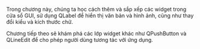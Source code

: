 Trong chương này, chúng ta học cách thêm và sắp xếp các widget trong cửa sổ GUI, sử dụng QLabel để hiển thị văn bản và hình ảnh, cũng như thay đổi kiểu và kích thước chữ. 

Chương tiếp theo sẽ khám phá các lớp widget khác như QPushButton và QLineEdit để cho phép người dùng tương tác với ứng dụng.
